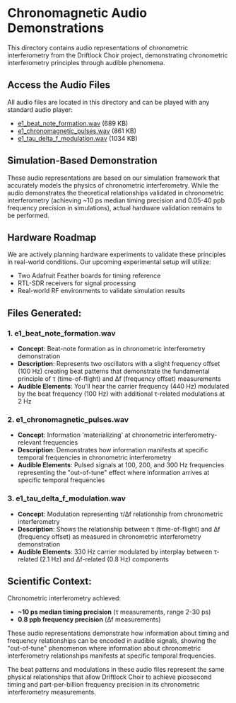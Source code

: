 # Chronomagnetic Audio Demonstrations

This directory contains audio representations of chronometric interferometry from the Driftlock Choir project, demonstrating chronometric interferometry principles through audible phenomena.

## Access the Audio Files

All audio files are located in this directory and can be played with any standard audio player:

- [e1_beat_note_formation.wav](e1_beat_note_formation.wav) (689 KB)
- [e1_chronomagnetic_pulses.wav](e1_chronomagnetic_pulses.wav) (861 KB) 
- [e1_tau_delta_f_modulation.wav](e1_tau_delta_f_modulation.wav) (1034 KB)

## Simulation-Based Demonstration

These audio representations are based on our simulation framework that accurately models the physics of chronometric interferometry. While the audio demonstrates the theoretical relationships validated in chronometric interferometry (achieving ~10 ps median timing precision and 0.05-40 ppb frequency precision in simulations), actual hardware validation remains to be performed.

## Hardware Roadmap

We are actively planning hardware experiments to validate these principles in real-world conditions. Our upcoming experimental setup will utilize:
- Two Adafruit Feather boards for timing reference
- RTL-SDR receivers for signal processing
- Real-world RF environments to validate simulation results

## Files Generated:

### 1. e1_beat_note_formation.wav
- **Concept**: Beat-note formation as in chronometric interferometry demonstration
- **Description**: Represents two oscillators with a slight frequency offset (100 Hz) creating beat patterns that demonstrate the fundamental principle of τ (time-of-flight) and Δf (frequency offset) measurements
- **Audible Elements**: You'll hear the carrier frequency (440 Hz) modulated by the beat frequency (100 Hz) with additional τ-related modulations at 2 Hz

### 2. e1_chronomagnetic_pulses.wav
- **Concept**: Information 'materializing' at chronometric interferometry-relevant frequencies
- **Description**: Demonstrates how information manifests at specific temporal frequencies in chronometric interferometry
- **Audible Elements**: Pulsed signals at 100, 200, and 300 Hz frequencies representing the "out-of-tune" effect where information arrives at specific temporal frequencies

### 3. e1_tau_delta_f_modulation.wav
- **Concept**: Modulation representing τ/Δf relationship from chronometric interferometry
- **Description**: Shows the relationship between τ (time-of-flight) and Δf (frequency offset) as measured in chronometric interferometry demonstration
- **Audible Elements**: 330 Hz carrier modulated by interplay between τ-related (2.1 Hz) and Δf-related (0.8 Hz) components

## Scientific Context:

Chronometric interferometry achieved:
- **~10 ps median timing precision** (τ measurements, range 2-30 ps)
- **0.8 ppb frequency precision** (Δf measurements)

These audio representations demonstrate how information about timing and frequency relationships can be encoded in audible signals, showing the "out-of-tune" phenomenon where information about chronometric interferometry relationships manifests at specific temporal frequencies.

The beat patterns and modulations in these audio files represent the same physical relationships that allow Driftlock Choir to achieve picosecond timing and part-per-billion frequency precision in its chronometric interferometry measurements.